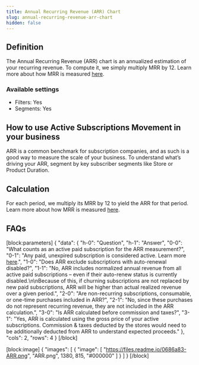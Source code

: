 ```yaml
---
title: Annual Recurring Revenue (ARR) Chart
slug: annual-recurring-revenue-arr-chart
hidden: false
---
```

## Definition
The Annual Recurring Revenue (ARR) chart is an annualized estimation of your recurring revenue. To compute it, we simply multiply MRR by 12. Learn more about how MRR is measured [here](doc:monthly-recurring-revenue-mrr-chart).

### Available settings

* Filters: Yes
* Segments: Yes

## How to use Active Subscriptions Movement in your business
ARR is a common benchmark for subscription companies, and as such is a good way to measure the scale of your business. To understand what’s driving your ARR, segment by key subscriber segments like Store or Product Duration.

## Calculation
For each period, we multiply its MRR by 12 to yield the ARR for that period. Learn more about how MRR is measured [here](doc:monthly-recurring-revenue-mrr-chart).

## FAQs
[block:parameters]
{
  "data": {
    "h-0": "Question",
    "h-1": "Answer",
    "0-0": "What counts as an active paid subscription for the ARR measurement?",
    "0-1": "Any paid, unexpired subscription is considered active. Learn more [here](doc:active-subscriptions-chart).",
    "1-0": "Does ARR exclude subscriptions with auto-renewal disabled?",
    "1-1": "No, ARR includes normalized annual revenue from all active paid subscriptions – even if their auto-renew status is currently disabled.\n\nBecause of this, if churning subscriptions are not replaced by new paid subscriptions, ARR will be higher than actual realized revenue over a given period.",
    "2-0": "Are non-recurring subscriptions, consumable, or one-time purchases included in ARR?",
    "2-1": "No, since these purchases do not represent recurring revenue, they are not included in the ARR calculation.",
    "3-0": "Is ARR calculated before commission and taxes?",
    "3-1": "Yes, ARR is calculated using the gross price of your active subscriptions. Commission & taxes deducted by the stores would need to be additionally deducted from ARR to understand expected proceeds."
  },
  "cols": 2,
  "rows": 4
}
[/block]

[block:image]
{
  "images": [
    {
      "image": [
        "https://files.readme.io/0686a83-ARR.png",
        "ARR.png",
        1380,
        815,
        "#000000"
      ]
    }
  ]
}
[/block]